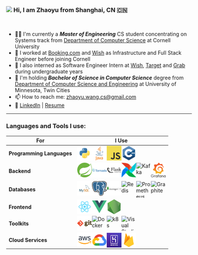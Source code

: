 ###  <img src="https://media.giphy.com/media/hvRJCLFzcasrR4ia7z/giphy.gif" width="25px"> Hi, I am Zhaoyu from Shanghai, CN :cn:

<!--
**WalkerWangUMN/WalkerWangUMN** is a ✨ _special_ ✨ repository because its `README.md` (this file) appears on your GitHub profile.

Here are some ideas to get you started:

- 🔭 I’m currently working on ...
- 🌱 I’m currently learning ...
- 👯 I’m looking to collaborate on ...
- 🤔 I’m looking for help with ...
- 💬 Ask me about ...
- 📫 How to reach me: ...
- 😄 Pronouns: ...
- ⚡ Fun fact: ...
-->
<br />

- 👨‍🎓 I'm currently a ***Master of Engineering*** CS student concentrating on Systems track from [Department of Computer Science](https://www.cs.cornell.edu/) at Cornell University 
- :office: I worked at [Booking.com](https://www.booking.com/) and [Wish](https://wish.com) as Infrastructure and Full Stack Engineer before joining Cornell
- :gem: I also interned as Software Engineer Intern at [Wish](https://wish.com), [Target](https://www.target.com/) and [Grab](https://www.grab.com/sg/) during undergraduate years
- :school: I'm holding ***Bachelor of Science in Computer Science*** degree from [Department of Computer Science and Engineering](https://cse.umn.edu/cs) at University of Minnesota, Twin Cities
- :mailbox: How to reach me: <a href='mailto:zhaoyu.wang.cs@gmail.com'>zhaoyu.wang.cs@gmail.com</a>
- :pencil: [LinkedIn](https://www.linkedin.com/in/zy-w) | [Resume](https://drive.google.com/file/d/1JlNQXy94WOzj7LDd2_oBuaqqpft-OIFR/view?usp=sharing) 
---

### Languages and Tools I use:

**For** | **I Use**
--- | ---
**Programming Languages** | <img align="left" alt="Python" width="40px" src="https://raw.githubusercontent.com/github/explore/78df643247d429f6cc873026c0622819ad797942/topics/python/python.png" /> <img align="left" alt="Java" width="40px" src="https://raw.githubusercontent.com/github/explore/80688e429a7d4ef2fca1e82350fe8e3517d3494d/topics/java/java.png" /> <img align="left" alt="JavaScript" width="40px" src="https://raw.githubusercontent.com/github/explore/80688e429a7d4ef2fca1e82350fe8e3517d3494d/topics/javascript/javascript.png" /> <img align="left" alt="C++" width="40px" src="https://raw.githubusercontent.com/github/explore/78df643247d429f6cc873026c0622819ad797942/topics/cpp/cpp.png" /> 
**Backend** | <img align="left" alt="Spring" width="40px" src="https://github.com/WalkerWangUMN/WalkerWangUMN/blob/main/assets/spring.png" /> <img align="left" alt="Tornado" width="40px" src="https://github.com/WalkerWangUMN/WalkerWangUMN/blob/main/assets/tornado.png" /> <img align="left" alt="Flask" width="40px" src="https://raw.githubusercontent.com/github/explore/78df643247d429f6cc873026c0622819ad797942/topics/flask/flask.png" /> <img align="left" alt="Airflow" width="40px" src="https://github.com/WalkerWangUMN/WalkerWangUMN/blob/main/assets/airflow.png" /> <img align="left" alt="Kafka" width="40px" height="45px" src="https://www.atr.cs.kent.edu/wp-content/uploads/2019/11/apache-kafka-300x300.png" /> <img align="left" alt="Grafana" width="40px" src="https://github.com/WalkerWangUMN/WalkerWangUMN/blob/main/assets/grafana.png" />
**Databases** | <img align="left" alt="MySQL" width="40px" src="https://raw.githubusercontent.com/github/explore/80688e429a7d4ef2fca1e82350fe8e3517d3494d/topics/mysql/mysql.png" /> <img align="left" alt="PostgreSQL" width="40px" src="https://raw.githubusercontent.com/github/explore/80688e429a7d4ef2fca1e82350fe8e3517d3494d/topics/postgresql/postgresql.png" /> <img align="left" alt="MongoDB" width="40px" src="https://raw.githubusercontent.com/github/explore/80688e429a7d4ef2fca1e82350fe8e3517d3494d/topics/mongodb/mongodb.png" /> <img align="left" alt="Redis" width="40px" height="45px" src="https://www.drupal.org/files/project-images/redis-logo.png" /> <img align="left" alt="Prometheus" width="40px" height="45px" src="https://upload.wikimedia.org/wikipedia/commons/thumb/3/38/Prometheus_software_logo.svg/1920px-Prometheus_software_logo.svg.png" /> <img align="left" alt="Graphite" width="40px" height="45px" src="https://i2.wp.com/www.learnsteps.com/wp-content/uploads/2019/08/graphite.png?w=840&ssl=1" /> 
**Frontend** | <img align="left" alt="React" width="40px" src="https://raw.githubusercontent.com/github/explore/80688e429a7d4ef2fca1e82350fe8e3517d3494d/topics/react/react.png" />  <img align="left" alt="Vue" width="40px" src="https://raw.githubusercontent.com/github/explore/80688e429a7d4ef2fca1e82350fe8e3517d3494d/topics/vue/vue.png" /> <img align="left" alt="Node.js" width="40px" src="https://raw.githubusercontent.com/github/explore/80688e429a7d4ef2fca1e82350fe8e3517d3494d/topics/nodejs/nodejs.png" /> 
**Toolkits** | <img align="left" alt="Git" width="40px" src="https://raw.githubusercontent.com/github/explore/80688e429a7d4ef2fca1e82350fe8e3517d3494d/topics/git/git.png" /> <img align="left" alt="Docker" width="40px" src="https://www.docker.com/sites/default/files/d8/2019-07/vertical-logo-monochromatic.png" /> <img align="left" alt="k8s" width="40px" height="40px" src="https://d1.awsstatic.com/PAC/kuberneteslogo.eabc6359f48c8e30b7a138c18177f3fd39338e05.png" /> <img align="left" alt="Visual Studio Code" width="40px" height="40px" src="https://upload.wikimedia.org/wikipedia/commons/thumb/3/35/Tux.svg/300px-Tux.svg.png" />
**Cloud Services** | <img align="left" alt="AWS" width="40px" src="https://raw.githubusercontent.com/github/explore/80688e429a7d4ef2fca1e82350fe8e3517d3494d/topics/aws/aws.png" /> <img align="left" alt="Google Cloud Platform" width="40px" src="https://github.com/WalkerWangUMN/WalkerWangUMN/blob/main/assets/gcp.png" />  <img align="left" alt="Heroku" width="40px" src="https://github.com/WalkerWangUMN/WalkerWangUMN/blob/main/assets/heroku.png" /> <img align="left" alt="Firebase" width="40px" src="https://raw.githubusercontent.com/github/explore/80688e429a7d4ef2fca1e82350fe8e3517d3494d/topics/firebase/firebase.png" />

<br />
